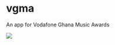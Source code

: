 # vgma

An app for Vodafone Ghana Music Awards


<img src="https://repository-images.githubusercontent.com/304080761/088de080-17b4-11eb-860b-b1a90cd6fd1f"></a>
